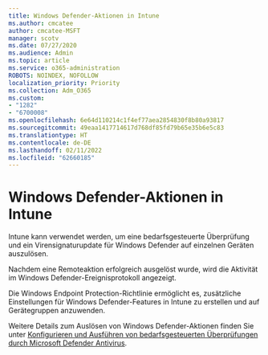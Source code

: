 ```yaml
---
title: Windows Defender-Aktionen in Intune
ms.author: cmcatee
author: cmcatee-MSFT
manager: scotv
ms.date: 07/27/2020
ms.audience: Admin
ms.topic: article
ms.service: o365-administration
ROBOTS: NOINDEX, NOFOLLOW
localization_priority: Priority
ms.collection: Adm_O365
ms.custom:
- "1282"
- "6700008"
ms.openlocfilehash: 6e64d110214c1f4ef77aea2854830f8b80a93817
ms.sourcegitcommit: 49eaa1417714617d768df85fd79b65e35b6e5c83
ms.translationtype: HT
ms.contentlocale: de-DE
ms.lasthandoff: 02/11/2022
ms.locfileid: "62660185"
---
```

# <a name="windows-defender-actions-in-intune"></a>Windows Defender-Aktionen in Intune

Intune kann verwendet werden, um eine bedarfsgesteuerte Überprüfung und ein Virensignaturupdate für Windows Defender auf einzelnen Geräten auszulösen.

Nachdem eine Remoteaktion erfolgreich ausgelöst wurde, wird die Aktivität im Windows Defender-Ereignisprotokoll angezeigt.

Die Windows Endpoint Protection-Richtlinie ermöglicht es, zusätzliche Einstellungen für Windows Defender-Features in Intune zu erstellen und auf Gerätegruppen anzuwenden.

Weitere Details zum Auslösen von Windows Defender-Aktionen finden Sie unter [Konfigurieren und Ausführen von bedarfsgesteuerten Überprüfungen durch Microsoft Defender Antivirus](https://docs.microsoft.com/windows/security/threat-protection/windows-defender-antivirus/run-scan-windows-defender-antivirus).